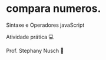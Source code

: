 # compara numeros. 

Sintaxe e Operadores javaScript

Atividade prática   :computer:	

Prof. Stephany Nusch  :green_book:
